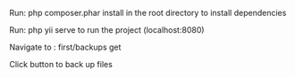 Run: php composer.phar install in the root directory to install dependencies

Run: php yii serve to run the project (localhost:8080)

Navigate to : first/backups get

Click button to back up files
